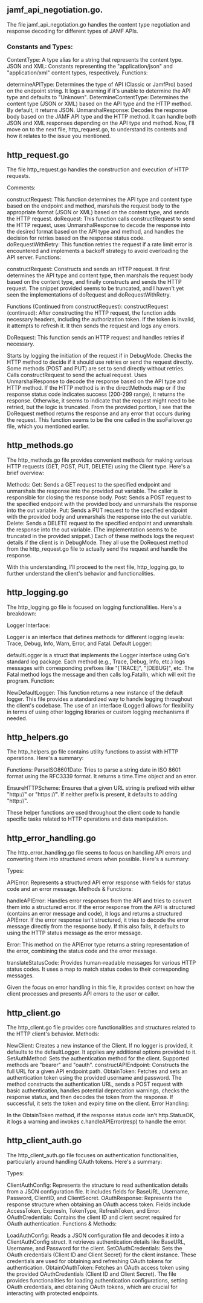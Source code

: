 ## jamf_api_negotiation.go.

The file jamf_api_negotiation.go handles the content type negotiation and response decoding for different types of JAMF APIs.

### Constants and Types:

ContentType: A type alias for a string that represents the content type.
JSON and XML: Constants representing the "application/json" and "application/xml" content types, respectively.
Functions:

determineAPIType: Determines the type of API (Classic or JamfPro) based on the endpoint string. It logs a warning if it's unable to determine the API type and defaults to "Unknown".
DetermineContentType: Determines the content type (JSON or XML) based on the API type and the HTTP method. By default, it returns JSON.
UnmarshalResponse: Decodes the response body based on the JAMF API type and the HTTP method. It can handle both JSON and XML responses depending on the API type and method.
Now, I'll move on to the next file, http_request.go, to understand its contents and how it relates to the issue you mentioned.

## http_request.go
The file http_request.go handles the construction and execution of HTTP requests.

Comments:

constructRequest: This function determines the API type and content type based on the endpoint and method, marshals the request body to the appropriate format (JSON or XML) based on the content type, and sends the HTTP request.
doRequest: This function calls constructRequest to send the HTTP request, uses UnmarshalResponse to decode the response into the desired format based on the API type and method, and handles the decision for retries based on the response status code.
doRequestWithRetry: This function retries the request if a rate limit error is encountered and implements a backoff strategy to avoid overloading the API server.
Functions:

constructRequest: Constructs and sends an HTTP request. It first determines the API type and content type, then marshals the request body based on the content type, and finally constructs and sends the HTTP request.
The snippet provided seems to be truncated, and I haven't yet seen the implementations of doRequest and doRequestWithRetry.

Functions (Continued from constructRequest):
constructRequest (continued): After constructing the HTTP request, the function adds necessary headers, including the authorization token. If the token is invalid, it attempts to refresh it. It then sends the request and logs any errors.

DoRequest: This function sends an HTTP request and handles retries if necessary.

Starts by logging the initiation of the request if in DebugMode.
Checks the HTTP method to decide if it should use retries or send the request directly. Some methods (POST and PUT) are set to send directly without retries.
Calls constructRequest to send the actual request.
Uses UnmarshalResponse to decode the response based on the API type and HTTP method.
If the HTTP method is in the directMethods map or if the response status code indicates success (200-299 range), it returns the response. Otherwise, it seems to indicate that the request might need to be retried, but the logic is truncated.
From the provided portion, I see that the DoRequest method returns the response and any error that occurs during the request. This function seems to be the one called in the ssoFailover.go file, which you mentioned earlier.

## http_methods.go

The http_methods.go file provides convenient methods for making various HTTP requests (GET, POST, PUT, DELETE) using the Client type. Here's a brief overview:

Methods:
Get: Sends a GET request to the specified endpoint and unmarshals the response into the provided out variable. The caller is responsible for closing the response body.
Post: Sends a POST request to the specified endpoint with the provided body and unmarshals the response into the out variable.
Put: Sends a PUT request to the specified endpoint with the provided body and unmarshals the response into the out variable.
Delete: Sends a DELETE request to the specified endpoint and unmarshals the response into the out variable. (The implementation seems to be truncated in the provided snippet.)
Each of these methods logs the request details if the client is in DebugMode. They all use the DoRequest method from the http_request.go file to actually send the request and handle the response.

With this understanding, I'll proceed to the next file, http_logging.go, to further understand the client's behavior and functionalities.

## http_logging.go

The http_logging.go file is focused on logging functionalities. Here's a breakdown:

Logger Interface:

Logger is an interface that defines methods for different logging levels: Trace, Debug, Info, Warn, Error, and Fatal.
Default Logger:

defaultLogger is a struct that implements the Logger interface using Go's standard log package.
Each method (e.g., Trace, Debug, Info, etc.) logs messages with corresponding prefixes like "[TRACE]", "[DEBUG]", etc.
The Fatal method logs the message and then calls log.Fatalln, which will exit the program.
Function:

NewDefaultLogger: This function returns a new instance of the default logger.
This file provides a standardized way to handle logging throughout the client's codebase. The use of an interface (Logger) allows for flexibility in terms of using other logging libraries or custom logging mechanisms if needed.

## http_helpers.go

The http_helpers.go file contains utility functions to assist with HTTP operations. Here's a summary:

Functions:
ParseISO8601Date: Tries to parse a string date in ISO 8601 format using the RFC3339 format. It returns a time.Time object and an error.

EnsureHTTPScheme: Ensures that a given URL string is prefixed with either "http://" or "https://". If neither prefix is present, it defaults to adding "http://".

These helper functions are used throughout the client code to handle specific tasks related to HTTP operations and data manipulation.

## http_error_handling.go

The http_error_handling.go file seems to focus on handling API errors and converting them into structured errors when possible. Here's a summary:

Types:

APIError: Represents a structured API error response with fields for status code and an error message.
Methods & Functions:

handleAPIError: Handles error responses from the API and tries to convert them into a structured error. If the error response from the API is structured (contains an error message and code), it logs and returns a structured APIError. If the error response isn't structured, it tries to decode the error message directly from the response body. If this also fails, it defaults to using the HTTP status message as the error message.

Error: This method on the APIError type returns a string representation of the error, combining the status code and the error message.

translateStatusCode: Provides human-readable messages for various HTTP status codes. It uses a map to match status codes to their corresponding messages.

Given the focus on error handling in this file, it provides context on how the client processes and presents API errors to the user or caller.

## http_client.go

The http_client.go file provides core functionalities and structures related to the HTTP client's behavior.
Methods:

NewClient: Creates a new instance of the Client. If no logger is provided, it defaults to the defaultLogger. It applies any additional options provided to it.
SetAuthMethod: Sets the authentication method for the client. Supported methods are "bearer" and "oauth".
constructAPIEndpoint: Constructs the full URL for a given API endpoint path.
ObtainToken: Fetches and sets an authentication token using the provided username and password. The method constructs the authentication URL, sends a POST request with basic authentication, handles potential deprecation warnings, checks the response status, and then decodes the token from the response. If successful, it sets the token and expiry time on the client.
Error Handling:

In the ObtainToken method, if the response status code isn't http.StatusOK, it logs a warning and invokes c.handleAPIError(resp) to handle the error.

## http_client_auth.go

The http_client_auth.go file focuses on authentication functionalities, particularly around handling OAuth tokens. Here's a summary:

Types:

ClientAuthConfig: Represents the structure to read authentication details from a JSON configuration file. It includes fields for BaseURL, Username, Password, ClientID, and ClientSecret.
OAuthResponse: Represents the response structure when obtaining an OAuth access token. Fields include AccessToken, ExpiresIn, TokenType, RefreshToken, and Error.
OAuthCredentials: Contains the client ID and client secret required for OAuth authentication.
Functions & Methods:

LoadAuthConfig: Reads a JSON configuration file and decodes it into a ClientAuthConfig struct. It retrieves authentication details like BaseURL, Username, and Password for the client.
SetOAuthCredentials: Sets the OAuth credentials (Client ID and Client Secret) for the client instance. These credentials are used for obtaining and refreshing OAuth tokens for authentication.
ObtainOAuthToken: Fetches an OAuth access token using the provided OAuthCredentials (Client ID and Client Secret).
The file provides functionalities for loading authentication configurations, setting OAuth credentials, and obtaining OAuth tokens, which are crucial for interacting with protected endpoints.